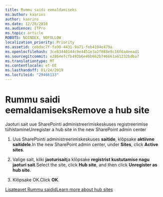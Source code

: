 ```yaml
---
title: Rummu saidi eemaldamiseks
ms.author: kaarins
author: kaarins
ms.date: 12/28/2018
ms.audience: ITPro
ms.topic: article
ROBOTS: NOINDEX, NOFOLLOW
localization_priority: Priority
ms.assetid: cebdac7f-fa90-4431-9a71-feb4104e479a
ms.openlocfilehash: 3ce83440144c9e4451e3a2f088e8c16f6a4eead1
ms.sourcegitcommit: e2864efcfb493b6e46b662b746661a61232bdba7
ms.translationtype: MT
ms.contentlocale: et-EE
ms.lasthandoff: 01/24/2019
ms.locfileid: "29466133"
---
```

# <a name="remove-a-hub-site"></a><span data-ttu-id="64787-102">Rummu saidi eemaldamiseks</span><span class="sxs-lookup"><span data-stu-id="64787-102">Remove a hub site</span></span>

<span data-ttu-id="64787-103">Jaoturi sait uue SharePointi administreerimiskeskuses registreerimise tühistamine</span><span class="sxs-lookup"><span data-stu-id="64787-103">Unregister a hub site in the new SharePoint admin center</span></span>
  
1. <span data-ttu-id="64787-104">Uus SharePointi administreerimiskeskuses **saitide**, klõpsake **aktiivne saitidele**.</span><span class="sxs-lookup"><span data-stu-id="64787-104">In the new SharePoint admin center, under **Sites**, click **Active sites**.</span></span> 
    
2. <span data-ttu-id="64787-105">Valige sait, kliki **jaoturisait**ja klõpsake **registrist kustutamise nagu jaoturi sait**.</span><span class="sxs-lookup"><span data-stu-id="64787-105">Select the site, click **Hub site**, and then click **Unregister as hub site**.</span></span> 
    
3. <span data-ttu-id="64787-106">Klõpsake OK.</span><span class="sxs-lookup"><span data-stu-id="64787-106">Click **OK**.</span></span> 
    
[<span data-ttu-id="64787-107">Lisateavet Rummu saidid</span><span class="sxs-lookup"><span data-stu-id="64787-107">Learn more about hub sites</span></span>](https://support.office.com/en-us/article/what-is-a-sharepoint-hub-site-fe26ae84-14b7-45b6-a6d1-948b3966427f?ui=en-US&amp;rs=en-US&amp;ad=US)
  

